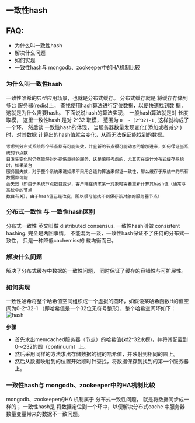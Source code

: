 ##   一致性hash

FAQ: 
------------------------
-   为什么叫一致性hash
-   解决什么问题
-   如何实现
-   一致性hash与 mongodb、zookeeper中的HA机制比较


### 为什么叫一致性hash
一致性哈希的典型应用场景，也就是分布式缓存。
分布式缓存就是 将缓存存储到多台 服务器(redis)上， 查找使用hash算法进行定位数据，以便快速找到数
据，这就是为什么需要hash。
下面说说hash的算法实现， 一般hash算法就是对 长度 取模， 这里一致性hash 是对 2^32 取模， 范围为
`0  ~ (2^32)-1` , 这样就构成了一个环。
然后谈 一致性hash的体现， 当服务器数量发现变化( 添加或者减少 )时，对其数据 计算出的hash值就会变化，从而无法保证能找到的数据。

```
考虑到分布式系统每个节点都有可能失效，并且新的节点很可能动态的增加进来，如何保证当系统的节点数
目发生变化时仍然能够对外提供良好的服务，这是值得考虑的，尤其实在设计分布式缓存系统时，如果某台
服务器失效，对于整个系统来说如果不采用合适的算法来保证一致性，那么缓存于系统中的所有数据都可能
会失效（即由于系统节点数目变少，客户端在请求某一对象时需要重新计算其hash值（通常与系统中的节点
数目有关），由于hash值已经改变，所以很可能找不到保存该对象的服务器节点）
```
### 分布式一致性 与 一致性hash区别
分布式一致性 英文叫做 distributed consensus. 一致性hash叫做 consistent hashing.
完全是两回事情， 不能混为一谈，一致性hash保证不了任何的分布式一致性， 只是一种降低cachemiss的
载均衡而已。

###  解决什么问题

解决了分布式缓存中数据的一致性问题， 同时保证了缓存的容错性与可扩展性。

### 如何实现
一致性哈希将整个哈希值空间组织成一个虚拟的圆环，如假设某哈希函数H的值空间为0-2^32-1
（即哈希值是一个32位无符号整形），整个哈希空间环如下：
![hash](https://pic2.zhimg.com/v2-1314d64ed37063fdee4d83ec283a6e85_b.jpg)

**步骤**

-   首先求出memcached服务器（节点）的哈希值(对2^32求模)，并将其配置到0～232的圆（continuum）上。
-   然后采用同样的方法求出存储数据的键的哈希值，并映射到相同的圆上。
-   然后从数据映射到的位置开始顺时针查找，将数据保存到找到的第一个服务器上。


### 一致性hash与 mongodb、zookeeper中的HA机制比较
mongodb、zookeeper的HA 机制属于 分布式一致性问题， 就是将数据同步成一样的；
一致性hash是 将数据定位到一个环中，以便解决分布式cache 中服务器数量变量带来的数据不一致问题。
